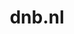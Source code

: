 ---
layout: post
title: "dnb.nl"
internal_url: "/dutchgov/dnb.nl.html"
subdomains_count: 166
all_subdomains_count: 270
urls_count: 109
ssl_rank: 95.714285714286
http_rank: 48.100917431193
url_link: /data/dnb.nl/urls.txt
all_subdomains_link: /data/dnb.nl/all_subdomains.txt
subdomains_link: /data/dnb.nl/subdomains.txt
categories: dutchgov
---